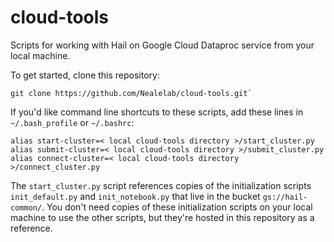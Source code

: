# cloud-tools
Scripts for working with Hail on Google Cloud Dataproc service from your local machine.

To get started, clone this repository:
```
git clone https://github.com/Nealelab/cloud-tools.git`
```

If you'd like command line shortcuts to these scripts, add these lines in `~/.bash_profile` or `~/.bashrc`: 
```
alias start-cluster=< local cloud-tools directory >/start_cluster.py
alias submit-cluster=< local cloud-tools directory >/submit_cluster.py
alias connect-cluster=< local cloud-tools directory >/connect_cluster.py
```
The `start_cluster.py` script references copies of the initialization scripts `init_default.py` and `init_notebook.py` that live in the bucket `gs://hail-common/`. You don't need copies of these initialization scripts on your local machine to use the other scripts, but they're hosted in this repository as a reference.
